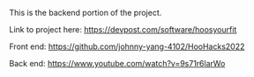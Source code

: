 This is the backend portion of the project.

Link to project here: https://devpost.com/software/hoosyourfit

Front end: https://github.com/johnny-yang-4102/HooHacks2022

Back end: https://www.youtube.com/watch?v=9s71r6larWo
